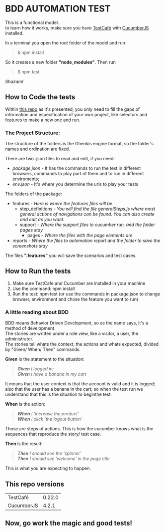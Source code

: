 # BDD AUTOMATION TEST

This is a functional model.  
to learn how it works, make sure you have [TestCafé](https://github.com/DevExpress/testcafe) with [CucumberJS](https://github.com/cucumber/cucumber-js) installed.  

In a terminal you open the root folder of the model and run  
> & npm install

So it creates a new folder **"node_modules"**. 
Then run   
> $ npm test

_Shazam!_

## How to Code the tests 
Within [this repo](https://github.com/AlyneSoares/wiki_bdd) as it's presented, you only need to fill the gaps of information and especification of your own project, like selectors and features to make a new one and run.
 
 ### The Project Structure:
 The structure of the folders is the Ghenkis engine format, so the folder's names and ordination are fixed.

There are two .json files to read and edit, if you need:  
* *package.json* - It has the commands to run the test in different browsers, commands to play part of them and to run in different enviroments;  
* *env.json* - It's where you determine the urls to play your tests  

The folders of the package:  
* features - *Here is where the features files will be*
  * step_definitions - *You will find the file generalSteps.js where most general actions of navigations can be found. You can also create and edit as you want.*
  * support - *Where the support files to cucumber run, and the folder pages stay*
    * pages - *Where the files with the page elements are*
* reports - *Where the files to automation report and the folder to save the screenshots stay*

The files **".features"** you will save the scenarios and test cases.


## How to Run the tests
1. Make sure TestCafe and Cucumber are installed in your machine
2. Use the command: npm install
3. Run the test: npm test (or use the commands in package.json to change browser, environment and chose the feature you want to run)

### A little reading about BDD
BDD means Behavior Driven Development, so as the name says, it's a method of development.  
The stories are written under a role view, like a visitor, a user, the administrator.  
The stories tell whats the context, the actions and whats expected, divided by "Given/ When/ Then" commands.

**Given** is the statement to the situation:  
> _**Given** I logged in;_  
> _**Given** I have a banana in my cart_

It means that the user context is that the account is valid and it is logged; also that the user has a banana in the cart; so when the test run we understand that this is the situation to beginthe test.

**When** is the action:
> _**When** I 'increase the product'_  
> _**When** I click 'the logout button'_

Those are steps of actions. This is how the cucumber knows what is the sequences that reproduce the story/ test case. 

**Then** is the result:
> _**Then** I should see the 'spinner'_  
> _**Then** I should see 'welcome' in the page title_

This is what you are expecting to happen.


## This repo versions
<table>
<tr>
    <td>TestCafé</td>
    <td>0.22.0</td>
</tr>
<tr>
    <td>CucumberJS</td>
    <td>4.2.1</td>
</tr>
</table>

## Now, go work the magic and good tests!
